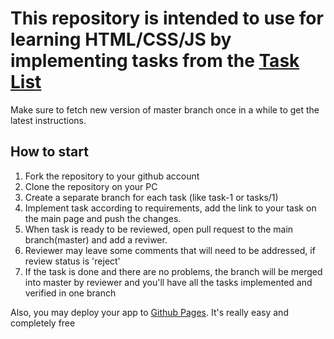 # This repository is intended to use for learning HTML/CSS/JS by implementing tasks from the [Task List](Tasks.md)

Make sure to fetch new version of master branch once in a while to get the latest instructions.


## How to start

1. Fork the repository to your github account
2. Clone the repository on your PC
3. Create a separate branch for each task (like task-1 or tasks/1)
4. Implement task according to requirements, add the link to your task on the main page and push the changes.
5. When task is ready to be reviewed, open pull request to the main branch(master) and add a reviwer.
6. Reviewer may leave some comments that will need to be addressed, if review status is 'reject'
7. If the task is done and there are no problems, the branch will be merged into master by reviewer and you'll have all the tasks implemented and verified in one branch

Also, you may deploy your app to [Github Pages](https://pages.github.com/). It's really easy and completely free
